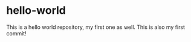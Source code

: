 # hello-world
This is a hello world repository, my first one as well.
This is also my first commit!
